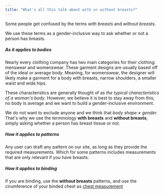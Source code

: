 ```yaml
---
title: "What's all this talk about with or without breasts?"
---
```


Some people get confused by the terms _with breasts_ and _without breasts_.

We use these terms as a gender-inclusive way to ask whether or not a person has breasts.

##### As it applies to bodies

Nearly every clothing company has two main categories for their clothing: menswear and womenswear. These garment designs are usually based off of the ideal or average body. Meaning, for womenswear, the designer will likely make a garment for a body with breasts, narrow shoulders, a smaller waist and wide hips.

These characteristics are generally thought of as _the typical characteristics of a woman's body_. However, we believe it is best to stay away from this; no body is average and we want to build a gender-inclusive environment.

We do not want to exclude anyone and we think that _body shape ≠ gender_. That's why we use the terminology **with breasts** and **without breasts**, simply asking whether a person has breast tissue or not.

##### How it applies to patterns

Any user can draft any pattern on our site, as long as they provide the required measurements. Which for some patterns includes measurements that are only relevant if you have breasts.

##### How it applies to binding

If you are binding, use the **without breasts** patterns, and use the cirumference of your binded chest as [chest measurement](/docs/measurements/chest/)
